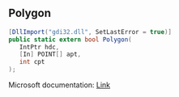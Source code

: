 ## Polygon

```csharp
[DllImport("gdi32.dll", SetLastError = true)]
public static extern bool Polygon(
   IntPtr hdc,
   [In] POINT[] apt,
   int cpt
);
```

Microsoft documentation: [Link](https://docs.microsoft.com/en-us/windows/win32/api/wingdi/nf-wingdi-polygon)
